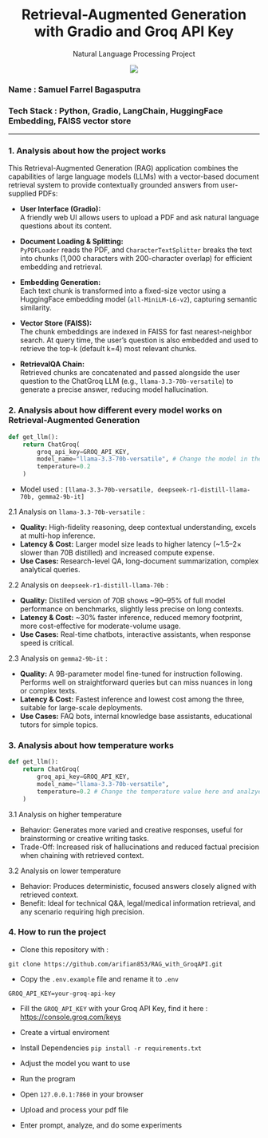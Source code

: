 <h1 align="center"> Retrieval-Augmented Generation with Gradio and Groq API Key</h1>
<p align="center"> Natural Language Processing Project</p>

<div align="center">

<img src="https://img.shields.io/badge/python-3670A0?style=for-the-badge&logo=python&logoColor=ffdd54">

</div>

### Name : Samuel Farrel Bagasputra
### Tech Stack : Python, Gradio, LangChain, HuggingFace Embedding, FAISS vector store

---

### 1. Analysis about how the project works
This Retrieval-Augmented Generation (RAG) application combines the capabilities of large language models (LLMs) with a vector-based document retrieval system to provide contextually grounded answers from user-supplied PDFs:

- **User Interface (Gradio):**  
  A friendly web UI allows users to upload a PDF and ask natural language questions about its content.

- **Document Loading & Splitting:**  
  `PyPDFLoader` reads the PDF, and `CharacterTextSplitter` breaks the text into chunks (1,000 characters with 200-character overlap) for efficient embedding and retrieval.

- **Embedding Generation:**  
  Each text chunk is transformed into a fixed-size vector using a HuggingFace embedding model (`all-MiniLM-L6-v2`), capturing semantic similarity.

- **Vector Store (FAISS):**  
  The chunk embeddings are indexed in FAISS for fast nearest-neighbor search. At query time, the user’s question is also embedded and used to retrieve the top-k (default k=4) most relevant chunks.

- **RetrievalQA Chain:**  
  Retrieved chunks are concatenated and passed alongside the user question to the ChatGroq LLM (e.g., `llama-3.3-70b-versatile`) to generate a precise answer, reducing model hallucination.


### 2. Analysis about how different every model works on Retrieval-Augmented Generation

```python
def get_llm():
    return ChatGroq(
        groq_api_key=GROQ_API_KEY,
        model_name="llama-3.3-70b-versatile", # Change the model in the code
        temperature=0.2
    )
```
- Model used : ```[llama-3.3-70b-versatile, deepseek-r1-distill-llama-70b, gemma2-9b-it]```

2.1 Analysis on ```llama-3.3-70b-versatile``` : 
- **Quality:** High-fidelity reasoning, deep contextual understanding, excels at multi-hop inference.  
- **Latency & Cost:** Larger model size leads to higher latency (~1.5–2× slower than 70B distilled) and increased compute expense.  
- **Use Cases:** Research-level QA, long-document summarization, complex analytical queries.

2.2 Analysis on ```deepseek-r1-distill-llama-70b``` : 
- **Quality:** Distilled version of 70B shows ~90–95% of full model performance on benchmarks, slightly less precise on long contexts.  
- **Latency & Cost:** ~30% faster inference, reduced memory footprint, more cost-effective for moderate-volume usage.  
- **Use Cases:** Real-time chatbots, interactive assistants, when response speed is critical.

2.3 Analysis on ```gemma2-9b-it``` : 
- **Quality:** A 9B-parameter model fine-tuned for instruction following. Performs well on straightforward queries but can miss nuances in long or complex texts.  
- **Latency & Cost:** Fastest inference and lowest cost among the three, suitable for large-scale deployments.  
- **Use Cases:** FAQ bots, internal knowledge base assistants, educational tutors for simple topics.

### 3. Analysis about how temperature works

```python
def get_llm():
    return ChatGroq(
        groq_api_key=GROQ_API_KEY,
        model_name="llama-3.3-70b-versatile",
        temperature=0.2 # Change the temperature value here and analzye
    )
```

3.1 Analysis on higher temperature 
- Behavior: Generates more varied and creative responses, useful for brainstorming or creative writing tasks.
- Trade-Off: Increased risk of hallucinations and reduced factual precision when chaining with retrieved context.

3.2 Analysis on lower temperature
- Behavior: Produces deterministic, focused answers closely aligned with retrieved context.
- Benefit: Ideal for technical Q&A, legal/medical information retrieval, and any scenario requiring high precision.

### 4. How to run the project

- Clone this repository with : 

```git
git clone https://github.com/arifian853/RAG_with_GroqAPI.git
```

- Copy the ```.env.example``` file and rename it to ```.env```

```
GROQ_API_KEY=your-groq-api-key
```

- Fill the ```GROQ_API_KEY``` with your Groq API Key, find it here : https://console.groq.com/keys

- Create a virtual enviroment
- Install Dependencies `pip install -r requirements.txt`
- Adjust the model you want to use
- Run the program
- Open `127.0.0.1:7860` in your browser
- Upload and process your pdf file
- Enter prompt, analyze, and do some experiments
